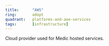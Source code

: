 ```yaml
---
title:      "AWS"
ring:       adopt
quadrant:   platforms-and-aoe-services
tags:       [infrastructure]
---
```


Cloud provider used for Medic hosted services.